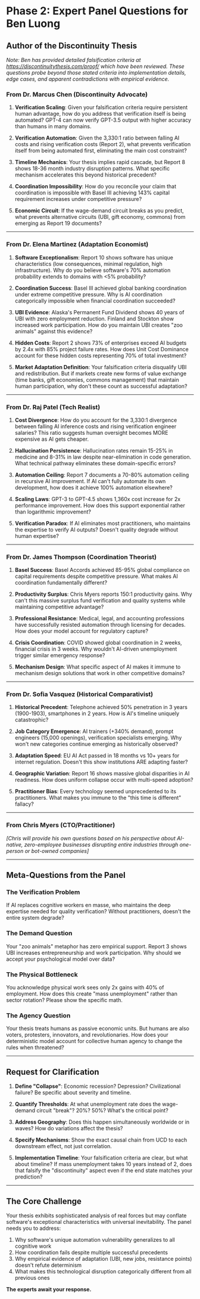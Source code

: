 # Phase 2: Expert Panel Questions for Ben Luong
## Author of the Discontinuity Thesis

*Note: Ben has provided detailed falsification criteria at https://discontinuitythesis.com/proof/ which have been reviewed. These questions probe beyond those stated criteria into implementation details, edge cases, and apparent contradictions with empirical evidence.*

### From Dr. Marcus Chen (Discontinuity Advocate)

1. **Verification Scaling**: Given your falsification criteria require persistent human advantage, how do you address that verification itself is being automated? GPT-4 can now verify GPT-3.5 output with higher accuracy than humans in many domains.

2. **Verification Automation**: Given the 3,330:1 ratio between falling AI costs and rising verification costs (Report 2), what prevents verification itself from being automated first, eliminating the main cost constraint?

3. **Timeline Mechanics**: Your thesis implies rapid cascade, but Report 8 shows 18-36 month industry disruption patterns. What specific mechanism accelerates this beyond historical precedent?

4. **Coordination Impossibility**: How do you reconcile your claim that coordination is impossible with Basel III achieving 143% capital requirement increases under competitive pressure?

5. **Economic Circuit**: If the wage-demand circuit breaks as you predict, what prevents alternative circuits (UBI, gift economy, commons) from emerging as Report 19 documents?

---

### From Dr. Elena Martinez (Adaptation Economist)

1. **Software Exceptionalism**: Report 10 shows software has unique characteristics (low consequences, minimal regulation, high infrastructure). Why do you believe software's 70% automation probability extends to domains with <5% probability?

2. **Coordination Success**: Basel III achieved global banking coordination under extreme competitive pressure. Why is AI coordination categorically impossible when financial coordination succeeded?

3. **UBI Evidence**: Alaska's Permanent Fund Dividend shows 40 years of UBI with zero employment reduction. Finland and Stockton show increased work participation. How do you maintain UBI creates "zoo animals" against this evidence?

4. **Hidden Costs**: Report 2 shows 73% of enterprises exceed AI budgets by 2.4x with 85% project failure rates. How does Unit Cost Dominance account for these hidden costs representing 70% of total investment?

5. **Market Adaptation Definition**: Your falsification criteria disqualify UBI and redistribution. But if markets create new forms of value exchange (time banks, gift economies, commons management) that maintain human participation, why don't these count as successful adaptation?

---

### From Dr. Raj Patel (Tech Realist)

1. **Cost Divergence**: How do you account for the 3,330:1 divergence between falling AI inference costs and rising verification engineer salaries? This ratio suggests human oversight becomes MORE expensive as AI gets cheaper.

2. **Hallucination Persistence**: Hallucination rates remain 15-25% in medicine and 8-31% in law despite near-elimination in code generation. What technical pathway eliminates these domain-specific errors?

3. **Automation Ceiling**: Report 7 documents a 70-80% automation ceiling in recursive AI improvement. If AI can't fully automate its own development, how does it achieve 100% automation elsewhere?

4. **Scaling Laws**: GPT-3 to GPT-4.5 shows 1,360x cost increase for 2x performance improvement. How does this support exponential rather than logarithmic improvement?

5. **Verification Paradox**: If AI eliminates most practitioners, who maintains the expertise to verify AI outputs? Doesn't quality degrade without human expertise?

---

### From Dr. James Thompson (Coordination Theorist)

1. **Basel Success**: Basel Accords achieved 85-95% global compliance on capital requirements despite competitive pressure. What makes AI coordination fundamentally different?

2. **Productivity Surplus**: Chris Myers reports 150:1 productivity gains. Why can't this massive surplus fund verification and quality systems while maintaining competitive advantage?

3. **Professional Resistance**: Medical, legal, and accounting professions have successfully resisted automation through licensing for decades. How does your model account for regulatory capture?

4. **Crisis Coordination**: COVID showed global coordination in 2 weeks, financial crisis in 3 weeks. Why wouldn't AI-driven unemployment trigger similar emergency response?

5. **Mechanism Design**: What specific aspect of AI makes it immune to mechanism design solutions that work in other competitive domains?

---

### From Dr. Sofia Vasquez (Historical Comparativist)

1. **Historical Precedent**: Telephone achieved 50% penetration in 3 years (1900-1903), smartphones in 2 years. How is AI's timeline uniquely catastrophic?

2. **Job Category Emergence**: AI trainers (+340% demand), prompt engineers (15,000 openings), verification specialists emerging. Why won't new categories continue emerging as historically observed?

3. **Adaptation Speed**: EU AI Act passed in 18 months vs 10+ years for internet regulation. Doesn't this show institutions ARE adapting faster?

4. **Geographic Variation**: Report 16 shows massive global disparities in AI readiness. How does uniform collapse occur with multi-speed adoption?

5. **Practitioner Bias**: Every technology seemed unprecedented to its practitioners. What makes you immune to the "this time is different" fallacy?

---

### From Chris Myers (CTO/Practitioner)

*[Chris will provide his own questions based on his perspective about AI-native, zero-employee businesses disrupting entire industries through one-person or bot-owned companies]*

---

## Meta-Questions from the Panel

### The Verification Problem
If AI replaces cognitive workers en masse, who maintains the deep expertise needed for quality verification? Without practitioners, doesn't the entire system degrade?

### The Demand Question  
Your "zoo animals" metaphor has zero empirical support. Report 3 shows UBI increases entrepreneurship and work participation. Why should we accept your psychological model over data?

### The Physical Bottleneck
You acknowledge physical work sees only 2x gains with 40% of employment. How does this create "mass unemployment" rather than sector rotation? Please show the specific math.

### The Agency Question
Your thesis treats humans as passive economic units. But humans are also voters, protesters, innovators, and revolutionaries. How does your deterministic model account for collective human agency to change the rules when threatened?

---

## Request for Clarification

1. **Define "Collapse"**: Economic recession? Depression? Civilizational failure? Be specific about severity and timeline.

2. **Quantify Thresholds**: At what unemployment rate does the wage-demand circuit "break"? 20%? 50%? What's the critical point?

3. **Address Geography**: Does this happen simultaneously worldwide or in waves? How do variations affect the thesis?

4. **Specify Mechanisms**: Show the exact causal chain from UCD to each downstream effect, not just correlation.

5. **Implementation Timeline**: Your falsification criteria are clear, but what about timeline? If mass unemployment takes 10 years instead of 2, does that falsify the "discontinuity" aspect even if the end state matches your prediction?

---

## The Core Challenge

Your thesis exhibits sophisticated analysis of real forces but may conflate software's exceptional characteristics with universal inevitability. The panel needs you to address:

1. Why software's unique automation vulnerability generalizes to all cognitive work
2. How coordination fails despite multiple successful precedents  
3. Why empirical evidence of adaptation (UBI, new jobs, resistance points) doesn't refute determinism
4. What makes this technological disruption categorically different from all previous ones

**The experts await your response.**